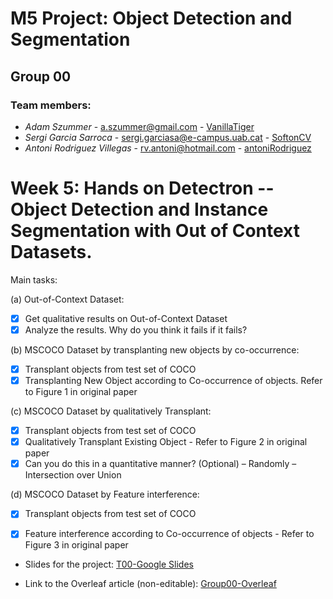# M5 Project: Object Detection and Segmentation
## Group 00

### Team members:
* _Adam Szummer_ - a.szummer@gmail.com - [VanillaTiger](https://github.com/VanillaTiger)
* _Sergi Garcia Sarroca_ - sergi.garciasa@e-campus.uab.cat - [SoftonCV](https://github.com/SoftonCV)
* _Antoni Rodriguez Villegas_ - rv.antoni@hotmail.com - [antoniRodriguez](https://github.com/antoniRodriguez)

# Week 5: Hands on Detectron -- Object Detection and Instance Segmentation with Out of Context Datasets. 

Main tasks:

(a) Out-of-Context Dataset:

 - [x] Get qualitative results on Out-of-Context Dataset
 - [x] Analyze the results. Why do you think it fails if it fails?

(b) MSCOCO Dataset by transplanting new objects by co-occurrence:

 - [x] Transplant objects from test set of COCO
 - [x] Transplanting New Object according to Co-occurrence of objects. Refer to Figure 1 in original paper
 
(c) MSCOCO Dataset by qualitatively Transplant:

- [x] Transplant objects from test set of COCO
- [x] Qualitatively Transplant Existing Object - Refer to Figure 2 in original paper
- [x] Can you do this in a quantitative manner? (Optional)
      – Randomly
      – Intersection over Union

(d) MSCOCO Dataset by Feature interference:

- [x] Transplant objects from test set of COCO
- [x] Feature interference according to Co-occurrence of objects - Refer to Figure 3 in original paper


- Slides for the project: [T00-Google Slides](https://docs.google.com/presentation/d/1YSVXhSZa1P42c2U2PGMVDvxRqLJyjzMRfwXfLtZQ8s8/edit?usp=sharing)

- Link to the Overleaf article (non-editable): [Group00-Overleaf](https://www.overleaf.com/read/hrtjvynhkdcw)


